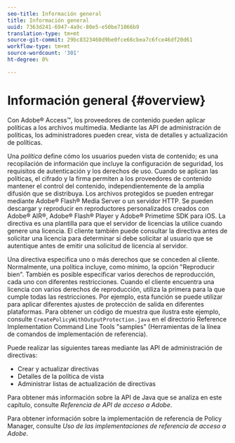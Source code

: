 ```yaml
---
seo-title: Información general
title: Información general
uuid: 7363d241-6947-4a9c-80e5-e50be71066b9
translation-type: tm+mt
source-git-commit: 29bc8323460d9be0fce66cbea7c6fce46df20d61
workflow-type: tm+mt
source-wordcount: '301'
ht-degree: 0%

---
```



# Información general {#overview}

Con Adobe® Access™, los proveedores de contenido pueden aplicar políticas a los archivos multimedia. Mediante las API de administración de políticas, los administradores pueden crear, vista de detalles y actualización de políticas.

Una *política* define cómo los usuarios pueden vista de contenido; es una recopilación de información que incluye la configuración de seguridad, los requisitos de autenticación y los derechos de uso. Cuando se aplican las políticas, el cifrado y la firma permiten a los proveedores de contenido mantener el control del contenido, independientemente de la amplia difusión que se distribuya. Los archivos protegidos se pueden entregar mediante Adobe® Flash® Media Server o un servidor HTTP. Se pueden descargar y reproducir en reproductores personalizados creados con Adobe® AIR®, Adobe® Flash® Player y Adobe® Primetime SDK para iOS. La directiva es una plantilla para que el servidor de licencias la utilice cuando genere una licencia. El cliente también puede consultar la directiva antes de solicitar una licencia para determinar si debe solicitar al usuario que se autentique antes de emitir una solicitud de licencia al servidor.

Una directiva especifica uno o más derechos que se conceden al cliente. Normalmente, una política incluye, como mínimo, la opción &quot;Reproducir bien&quot;. También es posible especificar varios derechos de reproducción, cada uno con diferentes restricciones. Cuando el cliente encuentra una licencia con varios derechos de reproducción, utiliza la primera para la que cumple todas las restricciones. Por ejemplo, esta función se puede utilizar para aplicar diferentes ajustes de protección de salida en diferentes plataformas. Para obtener un código de muestra que ilustra este ejemplo, consulte `CreatePolicyWithOutputProtection.java` en el directorio Reference Implementation Command Line Tools &quot;samples&quot; (Herramientas de la línea de comandos de implementación de referencia).

Puede realizar las siguientes tareas mediante las API de administración de directivas:

* Crear y actualizar directivas
* Detalles de la política de vista
* Administrar listas de actualización de directivas

Para obtener más información sobre la API de Java que se analiza en este capítulo, consulte *Referencia de API de acceso a Adobe*.

Para obtener información sobre la implementación de referencia de Policy Manager, consulte *Uso de las implementaciones de referencia de acceso a Adobe*.
